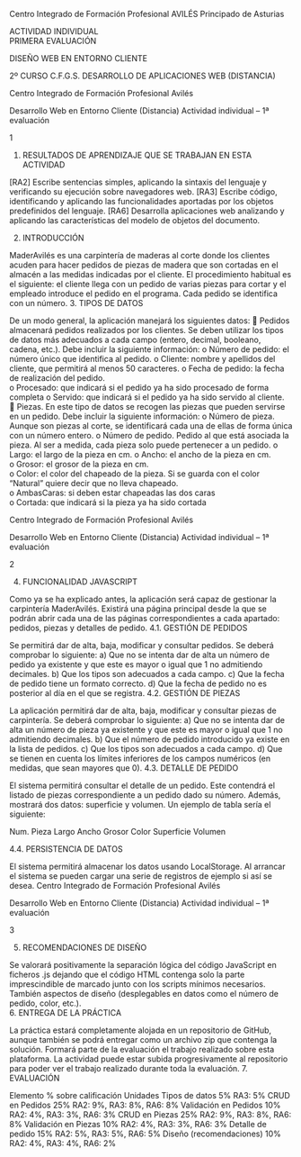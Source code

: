  
 
 
 
 
 
 
 
 
 
 
 
 
 
Centro Integrado de Formación Profesional 
AVILÉS 
Principado de Asturias 
 
 
 
 
 
ACTIVIDAD INDIVIDUAL  
PRIMERA EVALUACIÓN 
 
 
 
 
 
 
 
 
DISEÑO WEB EN ENTORNO CLIENTE 
 
2º CURSO 
C.F.G.S. DESARROLLO DE APLICACIONES WEB (DISTANCIA) 
 
Centro Integrado de Formación Profesional Avilés 
 
Desarrollo Web en Entorno Cliente (Distancia) 
Actividad individual – 1ª evaluación 
 
 
 
 
1 
 
1. RESULTADOS DE APRENDIZAJE QUE SE TRABAJAN EN ESTA ACTIVIDAD 
 
[RA2] Escribe sentencias simples, aplicando la sintaxis del lenguaje y verificando su ejecución sobre 
navegadores web. 
[RA3] Escribe código, identificando y aplicando las funcionalidades aportadas por los objetos 
predefinidos del lenguaje. 
[RA6] Desarrolla aplicaciones web analizando y aplicando las características del modelo de objetos 
del documento. 
 
2. INTRODUCCIÓN 
 
MaderAvilés es una carpintería de maderas al corte donde los clientes acuden para hacer pedidos 
de piezas de madera que son cortadas en el almacén a las medidas indicadas por el cliente. El 
procedimiento habitual es el siguiente: el cliente llega con un pedido de varias piezas para cortar y 
el empleado introduce el pedido en el programa. Cada pedido se identifica con un número. 
3. TIPOS DE DATOS 
 
De un modo general, la aplicación manejará los siguientes datos: 
 Pedidos almacenará pedidos realizados por los clientes. Se deben utilizar los tipos de datos 
más adecuados a cada campo (entero, decimal, booleano, cadena, etc.). Debe incluir la 
siguiente información: 
o Número de pedido: el número único que identifica al pedido. 
o Cliente: nombre y apellidos del cliente, que permitirá al menos 50 caracteres. 
o Fecha de pedido: la fecha de realización del pedido.  
o Procesado: que indicará si el pedido ya ha sido procesado de forma completa 
o Servido: que indicará si el pedido ya ha sido servido al cliente.  
 Piezas. En este tipo de datos se recogen las piezas que pueden servirse en un pedido. Debe 
incluir la siguiente información: 
o Número de pieza. Aunque son piezas al corte, se identificará cada una de ellas de 
forma única con un número entero. 
o Número de pedido. Pedido al que está asociada la pieza. Al ser a medida, cada pieza 
solo puede pertenecer a un pedido. 
o Largo: el largo de la pieza en cm. 
o Ancho: el ancho de la pieza en cm.  
o Grosor: el grosor de la pieza en cm.  
o Color: el color del chapeado de la pieza. Si se guarda con el color “Natural” quiere 
decir que no lleva chapeado.  
o AmbasCaras: si deben estar chapeadas las dos caras  
o Cortada: que indicará si la pieza ya ha sido cortada 
 
 
Centro Integrado de Formación Profesional Avilés 
 
Desarrollo Web en Entorno Cliente (Distancia) 
Actividad individual – 1ª evaluación 
 
 
 
 
2 
 
4. FUNCIONALIDAD JAVASCRIPT 
 
Como ya se ha explicado antes, la aplicación será capaz de gestionar la carpintería MaderAvilés. 
Existirá una página principal desde la que se podrán abrir cada una de las páginas correspondientes 
a cada apartado: pedidos, piezas y detalles de pedido. 
4.1. GESTIÓN DE PEDIDOS 
 
Se permitirá dar de alta, baja, modificar y consultar pedidos. Se deberá comprobar lo siguiente: 
a) Que no se intenta dar de alta un número de pedido ya existente y que este es mayor o igual 
que 1 no admitiendo decimales. 
b) Que los tipos son adecuados a cada campo. 
c) Que la fecha de pedido tiene un formato correcto. 
d) Que la fecha de pedido no es posterior al día en el que se registra. 
4.2. GESTIÓN DE PIEZAS 
 
La aplicación permitirá dar de alta, baja, modificar y consultar piezas de carpintería. Se deberá 
comprobar lo siguiente: 
a) Que no se intenta dar de alta un número de pieza ya existente y que este es mayor o igual 
que 1 no admitiendo decimales. 
b) Que el número de pedido introducido ya existe en la lista de pedidos. 
c) Que los tipos son adecuados a cada campo. 
d) Que se tienen en cuenta los límites inferiores de los campos numéricos (en medidas, que sean 
mayores que 0). 
4.3. DETALLE DE PEDIDO 
 
El sistema permitirá consultar el detalle de un pedido. Este contendrá el listado de piezas 
correspondiente a un pedido dado su número. Además, mostrará dos datos: superficie y volumen. 
Un ejemplo de tabla sería el siguiente: 
 
Num. Pieza 
Largo 
Ancho 
Grosor 
Color 
Superficie 
Volumen 
 
 
 
 
 
 
 
 
 
 
 
 
 
 
 
 
 
 
 
 
 
 
 
 
 
 
 
 
 
4.4. PERSISTENCIA DE DATOS 
 
El sistema permitirá almacenar los datos usando LocalStorage. Al arrancar el sistema se pueden 
cargar una serie de registros de ejemplo si así se desea. 
Centro Integrado de Formación Profesional Avilés 
 
Desarrollo Web en Entorno Cliente (Distancia) 
Actividad individual – 1ª evaluación 
 
 
 
 
3 
 
5. RECOMENDACIONES DE DISEÑO 
 
Se valorará positivamente la separación lógica del código JavaScript en ficheros .js dejando que el 
código HTML contenga solo la parte imprescindible de marcado junto con los scripts mínimos 
necesarios. También aspectos de diseño (desplegables en datos como el número de pedido, color, 
etc.).  
6. ENTREGA DE LA PRÁCTICA 
 
La práctica estará completamente alojada en un repositorio de GitHub, aunque también se podrá 
entregar como un archivo zip que contenga la solución. Formará parte de la evaluación el trabajo 
realizado sobre esta plataforma. La actividad puede estar subida progresivamente al repositorio 
para poder ver el trabajo realizado durante toda la evaluación. 
7. EVALUACIÓN 
 
Elemento 
% sobre calificación 
Unidades 
Tipos de datos 
5% RA3: 5% 
CRUD en Pedidos 
25% RA2: 9%, RA3: 8%, RA6: 8% 
Validación en Pedidos 
10% RA2: 4%, RA3: 3%, RA6: 3% 
CRUD en Piezas 
25% RA2: 9%, RA3: 8%, RA6: 8% 
Validación en Piezas 
10% RA2: 4%, RA3: 3%, RA6: 3% 
Detalle de pedido 
15% RA2: 5%, RA3: 5%, RA6: 5% 
Diseño (recomendaciones) 
10% RA2: 4%, RA3: 4%, RA6: 2% 
 
